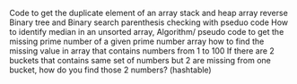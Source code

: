 Code to get the duplicate element of an array
stack and heap
array reverse
Binary tree and Binary search
parenthesis checking with pseduo code
How to identify median in an unsorted array,
Algorithm/ pseudo code to get the missing prime number of a given prime number array
how to find the missing value in array that contains numbers from 1 to 100
If there are 2 buckets that contains same set of numbers but 2 are missing from
one bucket, how do you find those 2 numbers? (hashtable)
